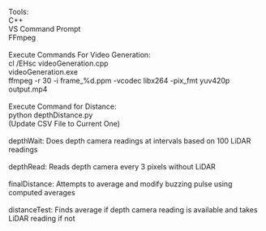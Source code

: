 Tools:<br />
C++<br />
VS Command Prompt<br /> 
FFmpeg<br />
<br />
Execute Commands For Video Generation:<br />
cl /EHsc videoGeneration.cpp<br />
videoGeneration.exe<br />
ffmpeg -r 30 -i frame_%d.ppm -vcodec libx264 -pix_fmt yuv420p output.mp4<br />
<br />
Execute Command for Distance:<br />
python depthDistance.py<br />
(Update CSV File to Current One)<br />
<br />
depthWait: Does depth camera readings at intervals based on 100 LiDAR readings<br />
<br />
depthRead: Reads depth camera every 3 pixels without LiDAR<br />
<br />
finalDistance: Attempts to average and modify buzzing pulse using computed averages<br />
<br />
distanceTest: Finds average if depth camera reading is available and takes LiDAR reading if not<br />
<br />
